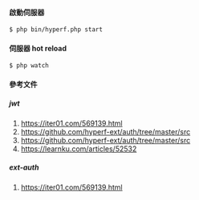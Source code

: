 #### 啟動伺服器
`
$ php bin/hyperf.php start
`

#### 伺服器 hot reload
`
$ php watch
`

#### 參考文件
##### jwt
1. https://iter01.com/569139.html
2. https://github.com/hyperf-ext/auth/tree/master/src
3. https://github.com/hyperf-ext/auth/tree/master/src
4. https://learnku.com/articles/52532

##### ext-auth
1. https://iter01.com/569139.html